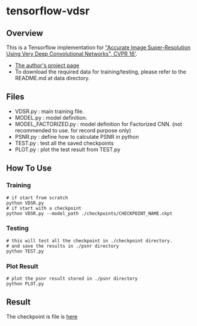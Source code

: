 # tensorflow-vdsr

## Overview
This is a Tensorflow implementation for ["Accurate Image Super-Resolution Using Very Deep Convolutional Networks", CVPR 16'](http://cv.snu.ac.kr/research/VDSR/VDSR_CVPR2016.pdf).
- [The author's project page](http://cv.snu.ac.kr/research/VDSR/)
- To download the required data for training/testing, please refer to the README.md at data directory.

## Files
- VDSR.py : main training file.
- MODEL.py : model definition.
- MODEL_FACTORIZED.py : model definition for Factorized CNN. (not recommended to use. for record purpose only)
- PSNR.py : define how to calculate PSNR in python
- TEST.py : test all the saved checkpoints
- PLOT.py : plot the test result from TEST.py

## How To Use
### Training
```shell
# if start from scratch
python VDSR.py
# if start with a checkpoint
python VDSR.py --model_path ./checkpoints/CHECKPOINT_NAME.ckpt
```
### Testing
```shell
# this will test all the checkpoint in ./checkpoint directory.
# and save the results in ./psnr directory
python TEST.py
```
### Plot Result
```shell
# plot the psnr result stored in ./psnr directory
python PLOT.py
```

## Result
The checkpoint is file is [here](https://drive.google.com/file/d/0B4KsMpU0BeosQS1tMWpUZmlBM1E/view?usp=sharing)


